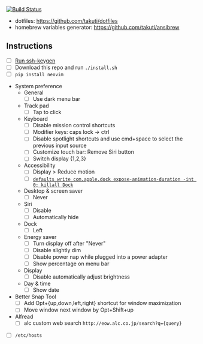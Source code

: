[![Build Status](https://travis-ci.org/takuti/mac-provisioning.svg?branch=master)](https://travis-ci.org/takuti/mac-provisioning)

- dotfiles: https://github.com/takuti/dotfiles
- homebrew variables generator: https://github.com/takuti/ansibrew

## Instructions

- [ ] [Run ssh-keygen](https://help.github.com/en/github/authenticating-to-github/generating-a-new-ssh-key-and-adding-it-to-the-ssh-agent)
- [ ] Download this repo and run `./install.sh`
- [ ] `pip install neovim`
- System preference
  - General
    - [ ] Use dark menu bar
  - Track pad
    - [ ] Tap to click
  - Keyboard
    - [ ] Disable mission control shortcuts
    - [ ] Modifier keys: caps lock -> ctrl
    - [ ] Disable spotlight shortcuts and use cmd+space to select the previous input source
    - [ ] Customize touch bar: Remove Siri button
    - [ ] Switch display {1,2,3}
  - Accessibility
    - [ ] Display > Reduce motion
    - [ ] [`defaults write com.apple.dock expose-animation-duration -int 0; killall Dock`](https://apple.stackexchange.com/questions/17929/how-can-i-disable-animation-when-switching-desktops-in-lion)
  - Desktop & screen saver
    - [ ] Never
  - Siri
    - [ ] Disable
    - [ ] Automatically hide
  - Dock
    - [ ] Left
  - Energy saver
    - [ ] Turn display off after "Never"
    - [ ] Disable slightly dim
    - [ ] Disable power nap while plugged into a power adapter
    - [ ] Show percentage on menu bar
  - Display
    - [ ] Disable automatically adjust brightness
  - Day & time
    - [ ] Show date
- Better Snap Tool
  - [ ] Add Opt+{up,down,left,right} shortcut for window maximization
  - [ ] Move window next window by Opt+Shift+up
- Alfread
  - [ ] alc custom web search `http://eow.alc.co.jp/search?q={query}`
- [ ] `/etc/hosts`
